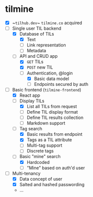 # tilmine

- [x] ~`tilhub.dev`~ `tilmine.co` acquired
- [ ] Single user TIL backend
	- [x] Database of TILs
		- [x] Text
		- [ ] Link representation
		- [ ] Metadata
	- [ ] API and CRUD app
		- [x] `GET` TILs
		- [x] `POST` new TIL
		- [ ] Authentication, @login
			- [x] Basic data model
			- [ ] Endpoints secured by auth
- [ ] Basic frontend (`tilmine-frontend`)
	- [x] React app
	- [ ] Display TILs
		- [x] List all TILs from request
		- [ ] Define TIL display format
		- [ ] Define TIL results collection
		- [ ] Markdown support
	- [ ] Tag search
		- [x] Basic results from endpoint
		- [x] Tags as a TIL attribute
		- [ ] Multi-tag support
		- [ ] Discrete tags
	- [ ] Basic "mine" search
		- [x] Hardcoded
		- [ ] "Mine" based on auth'd user
- [ ] Multi-tenancy
	- [x] Data concept of user
	- [x] Salted and hashed passwording
	- ...